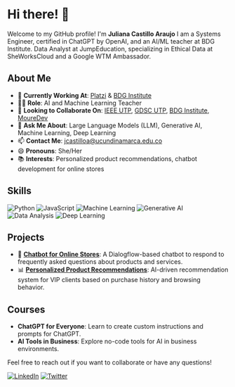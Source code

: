 # Hi there! 👋

Welcome to my GitHub profile! I'm **Juliana Castillo Araujo** I am a Systems Engineer, certified in ChatGPT by OpenAI, and an AI/ML teacher at BDG Institute. Data Analyst at JumpEducation, specializing in Ethical Data at SheWorksCloud and a Google WTM Ambassador.

## About Me
- 🔭 **Currently Working At**: [Platzi](https://platzi.com) & [BDG Institute](https://bdginstitute.edu.co)
- 👩‍🏫 **Role**: AI and Machine Learning Teacher
- 👯 **Looking to Collaborate On**: [IEEE UTP](https://www.ieee.org), [GDSC UTP](https://developers.google.com/community/gdsc), [BDG Institute](https://bdginstitute.edu.co/), [MoureDev](https://moure.dev)
- 💬 **Ask Me About**: Large Language Models (LLM), Generative AI, Machine Learning, Deep Learning
- 📫 **Contact Me**: [jcastilloa@ucundinamarca.edu.co](mailto:jcastilloa@ucundinamarca.edu.co)
- 😄 **Pronouns**: She/Her
- 📚 **Interests**: Personalized product recommendations, chatbot development for online stores

## Skills
![Python](https://img.shields.io/badge/Python-3776AB?style=for-the-badge&logo=python&logoColor=white)
![JavaScript](https://img.shields.io/badge/JavaScript-F7DF1E?style=for-the-badge&logo=javascript&logoColor=black)
![Machine Learning](https://img.shields.io/badge/Machine%20Learning-FF6F00?style=for-the-badge&logo=machine-learning&logoColor=white)
![Generative AI](https://img.shields.io/badge/Generative%20AI-00D1A4?style=for-the-badge&logo=ai&logoColor=white)
![Data Analysis](https://img.shields.io/badge/Data%20Analysis-4CAF50?style=for-the-badge&logo=data-analysis&logoColor=white)
![Deep Learning](https://img.shields.io/badge/Deep%20Learning-8E44AD?style=for-the-badge&logo=deep-learning&logoColor=white)

## Projects
- 🚀 **[Chatbot for Online Stores](#)**: A Dialogflow-based chatbot to respond to frequently asked questions about products and services.
- 📊 **[Personalized Product Recommendations](#)**: AI-driven recommendation system for VIP clients based on purchase history and browsing behavior.

## Courses
- **ChatGPT for Everyone**: Learn to create custom instructions and prompts for ChatGPT.
- **AI Tools in Business**: Explore no-code tools for AI in business environments.

Feel free to reach out if you want to collaborate or have any questions!

[![LinkedIn](https://img.shields.io/badge/LinkedIn-Juliana%20Castillo%20Araujo-blue?style=flat&logo=linkedin)](https://www.linkedin.com/in/julianacastilloaraujo)
[![Twitter](https://img.shields.io/badge/Twitter-@julianacastilloaraujo-1DA1F2?style=flat&logo=twitter)](https://twitter.com/julianacastilloaraujo)

